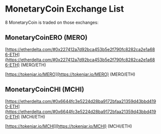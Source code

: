 # MonetaryCoin Exchange List
8
MonetaryCoin is traded on those exchanges:

## MonetaryCoinERO (MERO) 

[https://etherdelta.com/#0x227412a7d92bca453b5e2f790fc8282ca2e1a686-ETH](https://etherdelta.com/#0x227412a7d92bca453b5e2f790fc8282ca2e1a686-ETH) (MERO/ETH)

[https://tokenjar.io/MERO](https://tokenjar.io/MERO) (MERO/ETH)


## MonetaryCoinCHI (MCHI)
[https://etherdelta.com/#0x6644fc3e5224d28ba9172bfaa21359d43bbd4190-ETH](https://etherdelta.com/#0x6644fc3e5224d28ba9172bfaa21359d43bbd4190-ETH) (MCHI/ETH)

[https://tokenjar.io/MCHI](https://tokenjar.io/MCHI) (MCHI/ETH)
